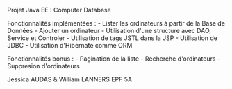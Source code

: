Projet Java EE : Computer Database

Fonctionnalités implémentées :
	- Lister les ordinateurs à partir de la Base de Données
	- Ajouter un ordinateur
	- Utilisation d'une structure avec DAO, Service et Controler
	- Utilisation de tags JSTL dans la JSP
	- Utilisation de JDBC
	- Utilisation d'Hibernate comme ORM

Fonctionnalités bonus :
	- Pagination de la liste
	- Recherche d'ordinateurs
	- Suppresion d'ordinateurs


Jessica AUDAS & William LANNERS
EPF 5A
